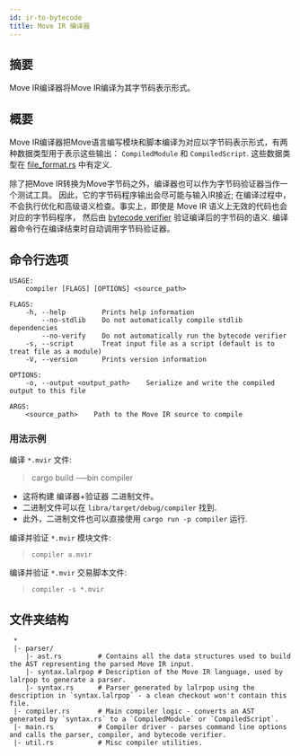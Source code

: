 ```yaml
---
id: ir-to-bytecode
title: Move IR 编译器
---
```


## 摘要

Move IR编译器将Move IR编译为其字节码表示形式。

## 概要

Move IR编译器把Move语言编写模块和脚本编译为对应以字节码表示形式，有两种数据类型用于表示这些输出： `CompiledModule` 和 `CompiledScript`. 这些数据类型在 [file_format.rs](https://github.com/libra/libra/blob/master/language/vm/src/file_format.rs) 中有定义.

除了把Move IR转换为Move字节码之外，编译器也可以作为字节码验证器当作一个测试工具。 因此，它的字节码程序输出会尽可能与输入IR接近; 在编译过程中，不会执行优化和高级语义检查。事实上，即使是 Move IR 语义上无效的代码也会对应的字节码程序， 然后由 [bytecode verifier](https://github.com/libra/libra/blob/master/language/bytecode_verifier/README.md) 验证编译后的字节码的语义. 编译器命令行在编译结束时自动调用字节码验证器。

## 命令行选项

```text
USAGE:
    compiler [FLAGS] [OPTIONS] <source_path>

FLAGS:
    -h, --help         Prints help information
        --no-stdlib    Do not automatically compile stdlib dependencies
        --no-verify    Do not automatically run the bytecode verifier
    -s, --script       Treat input file as a script (default is to treat file as a module)
    -V, --version      Prints version information

OPTIONS:
    -o, --output <output_path>    Serialize and write the compiled output to this file

ARGS:
    <source_path>    Path to the Move IR source to compile
```

### 用法示例

编译 `*.mvir` 文件:

> cargo build -—bin compiler

* 这将构建 编译器+验证器 二进制文件。
* 二进制文件可以在 `libra/target/debug/compiler` 找到.
* 此外，二进制文件也可以直接使用 `cargo run -p compiler` 运行.

编译并验证 `*.mvir` 模块文件:
> `compiler a.mvir`

编译并验证 `*.mvir` 交易脚本文件:
> `compiler -s *.mvir`

## 文件夹结构

```text
 *
 |- parser/
    |- ast.rs         # Contains all the data structures used to build the AST representing the parsed Move IR input.
    |- syntax.lalrpop # Description of the Move IR language, used by lalrpop to generate a parser.
    |- syntax.rs      # Parser generated by lalrpop using the description in `syntax.lalrpop` - a clean checkout won't contain this file.
 |- compiler.rs       # Main compiler logic - converts an AST generated by `syntax.rs` to a `CompiledModule` or `CompiledScript`.
 |- main.rs           # Compiler driver - parses command line options and calls the parser, compiler, and bytecode verifier.
 |- util.rs           # Misc compiler utilities.
```
